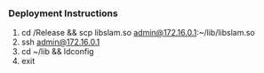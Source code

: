### Deployment Instructions
1. cd /Release && scp libslam.so admin@172.16.0.1:~/lib/libslam.so
2. ssh admin@172.16.0.1
3. cd ~/lib && ldconfig
4. exit